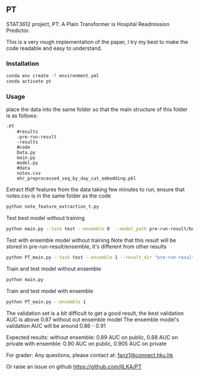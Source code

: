 <h2>PT</h2>
STAT3612 project, PT: A Plain Transformer is Hospital Readmission Predictor. 

This is a very rough implementation of the paper, I try my best to make the code readable and easy to understand. 



<h3>Installation</h3>

```bash 
conda env create -f environment.yml
conda activate pt
```

<h3>Usage</h3>
place the data into the same folder so that the main structure of this folder is as follows:

```
-PT 
    #results
    -pre-run-result
    -results
    #code
    Data.py 
    main.py 
    model.py
    #data 
    notes.csv 
    ehr_preprocessed_seq_by_day_cat_embedding.pkl
```



Extract tfidf features from the data taking few minutes to run, ensure that notes.csv is in the same folder as the code 

```bash
python note_feature_extraction_t.py
```






Test best model without training 


```bash
python main.py --task test --ensemble 0  --model_path pre-run-result/best_model_test.pth
```

Test with ensemble model without training
Note that this result will be stored in pre-run-result/ensemble, it's different from other results

```bash 
python PT_main.py --task test --ensemble 1 --result_dir "pre-run-result/ensemble"
```

Train and test model without ensemble 

```bash
python main.py
```

Train and test model with ensemble

```bash
python PT_main.py --ensemble 1
```

The validation set is a bit difficult to get a good result, the best validation AUC is above 0.87 without out ensemble model
The ensemble model's validation AUC will be around 0.86 - 0.91



Expected results: 
without ensemble: 0.89 AUC on public, 0.88 AUC on private
with ensemble: 0.90 AUC on public, 0.905 AUC on private



For grader:
Any questions, please contact at: 
fanz1@connect.hku.hk

Or raise an issue on github https://github.com/IILKA/PT






